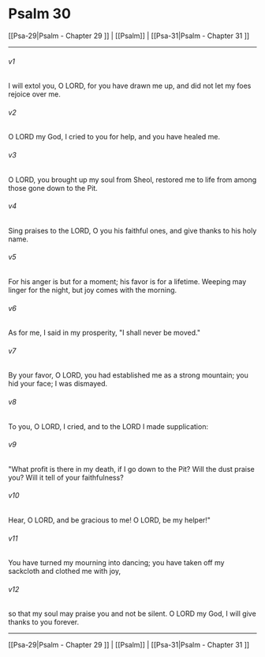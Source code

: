 # Psalm 30

[[Psa-29|Psalm - Chapter 29 ]] | [[Psalm]] | [[Psa-31|Psalm - Chapter 31 ]]
***

###### v1
I will extol you, O LORD, for you have drawn me up, and did not let my foes rejoice over me.
###### v2
O LORD my God, I cried to you for help, and you have healed me.
###### v3
O LORD, you brought up my soul from Sheol, restored me to life from among those gone down to the Pit.
###### v4
Sing praises to the LORD, O you his faithful ones, and give thanks to his holy name.
###### v5
For his anger is but for a moment; his favor is for a lifetime. Weeping may linger for the night, but joy comes with the morning.
###### v6
As for me, I said in my prosperity, "I shall never be moved."
###### v7
By your favor, O LORD, you had established me as a strong mountain; you hid your face; I was dismayed.
###### v8
To you, O LORD, I cried, and to the LORD I made supplication:
###### v9
"What profit is there in my death, if I go down to the Pit? Will the dust praise you? Will it tell of your faithfulness?
###### v10
Hear, O LORD, and be gracious to me! O LORD, be my helper!"
###### v11
You have turned my mourning into dancing; you have taken off my sackcloth and clothed me with joy,
###### v12
so that my soul may praise you and not be silent. O LORD my God, I will give thanks to you forever.

***

[[Psa-29|Psalm - Chapter 29 ]] | [[Psalm]] | [[Psa-31|Psalm - Chapter 31 ]]
